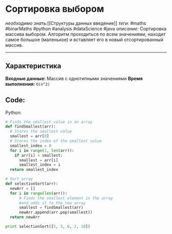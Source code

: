 # Сортировка выбором
*необходимо знать:*[[Структуры данных введение]]
*теги:* #maths #binarMaths #python #analysis #dataScience #java
*описание:* Сортировка массива выбором. Алгоритм проходиться по всем значениями, находит самое большое (маленькое) и вставляет его в новый отсортированный массив.

---
## Характеристика
**Входные данные:** Массив с однотипными значениями
**Время выполнения:** `O(n^2)`


## Code:
Python:
```py
# Finds the smallest value in an array
def findSmallest(arr):
  # Stores the smallest value
  smallest = arr[0]
  # Stores the index of the smallest value
  smallest_index = 0
  for i in range(1, len(arr)):
    if arr[i] < smallest:
      smallest = arr[i]
      smallest_index = i
  return smallest_index

# Sort array
def selectionSort(arr):
  newArr = []
  for i in range(len(arr)):
      # Finds the smallest element in the array
	  #and adds it to the new array
      smallest = findSmallest(arr)
      newArr.append(arr.pop(smallest))
  return newArr

print selectionSort([5, 3, 6, 2, 10])
```